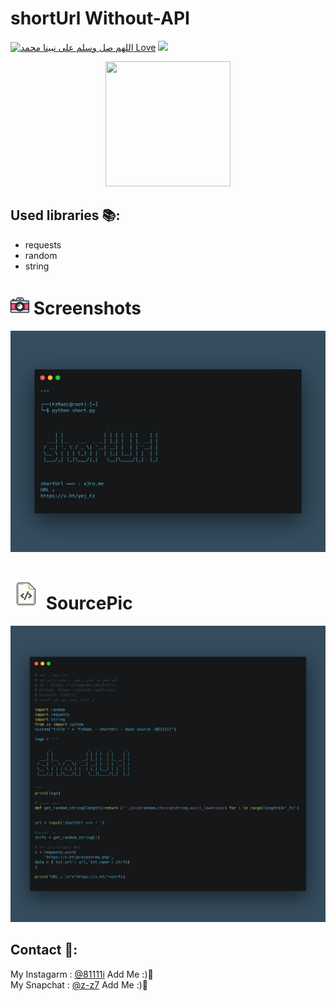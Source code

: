 # shortUrl Without-API
[![اللهم صل وسلم على نبينا محمد Love](https://badges.frapsoft.com/os/v1/open-source.svg?v=103)](https://github.com/fzrael/)
<img src="https://img.shields.io/badge/Language-Python-yellow?style=for-the-badge" /> 


<div align='center'>
  <img src='https://image.flaticon.com/icons/png/512/1078/1078454.png' width="200" height="200"/>
</div>


## Used libraries 📚:
- requests
- random
- string


# <img src="https://github.com/fzrael/short/blob/main/img/screenshot.png" width="30" height="30"/> Screenshots
<img src="https://github.com/fzrael/short/blob/main/img/img.png" />



# <img src="https://github.com/fzrael/short/blob/main/img/source.png" width="50" height="50"/> SourcePic
<img src="https://github.com/fzrael/short/blob/main/img/src.png" />




## Contact 📴:

My Instagarm : [@81111i](https://www.instagram.com/81111i) Add Me :)🖤   
My Snapchat : [@z-z7](https://snapchat.com/add/z-z7) Add Me :)🖤
